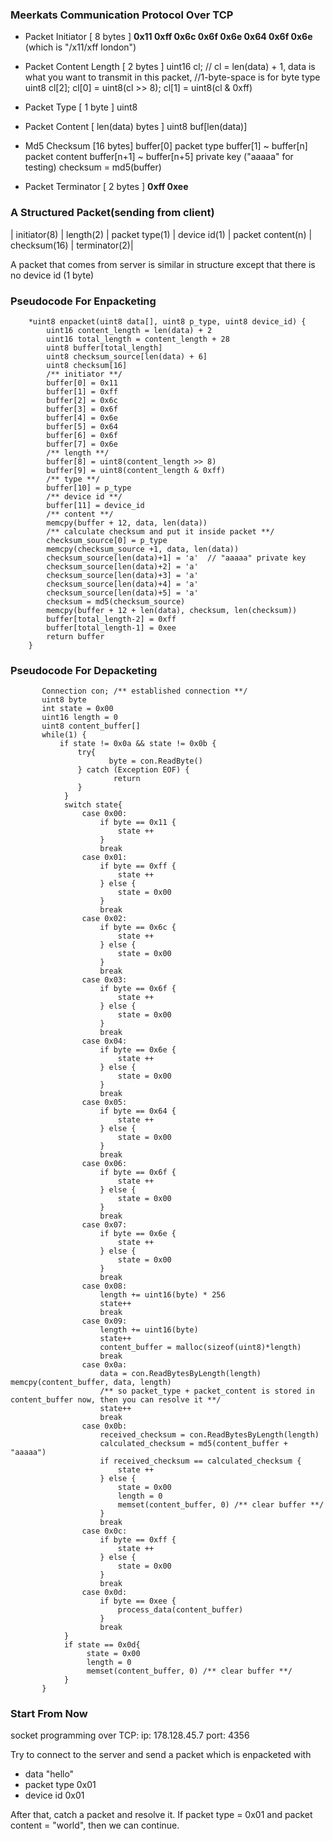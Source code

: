### Meerkats Communication Protocol Over TCP

- Packet Initiator [ 8 bytes ]
**0x11 0xff 0x6c 0x6f 0x6e 0x64 0x6f 0x6e**
(which is "/x11/xff london")

- Packet Content Length [ 2 bytes ]
uint16 cl; 
// cl = len(data) + 1, data is what you want to transmit in this packet, //1-byte-space is for byte type
uint8 cl[2];
cl[0] = uint8(cl >> 8);
cl[1] = uint8(cl & 0xff)

- Packet Type [ 1 byte ]
uint8

- Packet Content [ len(data) bytes ]
uint8 buf[len(data)]

- Md5 Checksum [16 bytes]
  buffer[0]  packet type
  buffer[1] ~ buffer[n]  packet content
  buffer[n+1] ~ buffer[n+5] private key ("aaaaa" for testing)
  checksum = md5(buffer)

- Packet Terminator [ 2 bytes ]
  **0xff 0xee**

### A Structured Packet(sending from client)
| initiator(8) |  length(2) | packet type(1) | device id(1) | packet content(n) | checksum(16) | terminator(2)|

A packet that comes from server is similar in structure except that there is no device id (1 byte)  

    
### Pseudocode For Enpacketing

```
    *uint8 enpacket(uint8 data[], uint8 p_type, uint8 device_id) {
        uint16 content_length = len(data) + 2
        uint16 total_length = content_length + 28
        uint8 buffer[total_length]
        uint8 checksum_source[len(data) + 6]
        uint8 checksum[16]
        /** initiator **/
        buffer[0] = 0x11
        buffer[1] = 0xff
        buffer[2] = 0x6c
        buffer[3] = 0x6f
        buffer[4] = 0x6e
        buffer[5] = 0x64
        buffer[6] = 0x6f
        buffer[7] = 0x6e
        /** length **/
        buffer[8] = uint8(content_length >> 8)
        buffer[9] = uint8(content_length & 0xff)
        /** type **/
        buffer[10] = p_type
        /** device id **/
        buffer[11] = device_id
        /** content **/
        memcpy(buffer + 12, data, len(data))
        /** calculate checksum and put it inside packet **/
        checksum_source[0] = p_type
        memcpy(checksum_source +1, data, len(data))
        checksum_source[len(data)+1] = 'a'  // "aaaaa" private key
        checksum_source[len(data)+2] = 'a'
        checksum_source[len(data)+3] = 'a'
        checksum_source[len(data)+4] = 'a'
        checksum_source[len(data)+5] = 'a'
        checksum = md5(checksum_source)
        memcpy(buffer + 12 + len(data), checksum, len(checksum))
        buffer[total_length-2] = 0xff
        buffer[total_length-1] = 0xee  
        return buffer
    }
```
### Pseudocode For Depacketing

```
       Connection con; /** established connection **/
       uint8 byte 
       int state = 0x00
       uint16 length = 0
       uint8 content_buffer[]
       while(1) {
           if state != 0x0a && state != 0x0b {
               try{
                      byte = con.ReadByte()
               } catch (Exception EOF) {
                       return 
               }
            }
            switch state{
                case 0x00:
                    if byte == 0x11 {
                        state ++
                    }
                    break
                case 0x01:
                    if byte == 0xff {
                        state ++
                    } else {
                        state = 0x00
                    }
                    break
                case 0x02:
                    if byte == 0x6c {
                        state ++
                    } else {
                        state = 0x00
                    }
                    break
                case 0x03:
                    if byte == 0x6f {
                        state ++
                    } else {
                        state = 0x00
                    }
                    break
                case 0x04:
                    if byte == 0x6e {
                        state ++
                    } else {
                        state = 0x00
                    }
                    break
                case 0x05:
                    if byte == 0x64 {
                        state ++
                    } else {
                        state = 0x00
                    }
                    break
                case 0x06:
                    if byte == 0x6f {
                        state ++
                    } else {
                        state = 0x00
                    }
                    break
                case 0x07:
                    if byte == 0x6e {
                        state ++
                    } else {
                        state = 0x00
                    }
                    break
                case 0x08:
                    length += uint16(byte) * 256
                    state++
                    break
                case 0x09:
                    length += uint16(byte)
                    state++
                    content_buffer = malloc(sizeof(uint8)*length)
                    break
                case 0x0a:
                    data = con.ReadBytesByLength(length)                    memcpy(content_buffer, data, length)
                    /** so packet_type + packet_content is stored in content_buffer now, then you can resolve it **/
                    state++
                    break
                case 0x0b:
                    received_checksum = con.ReadBytesByLength(length)
                    calculated_checksum = md5(content_buffer + "aaaaa")
                    if received_checksum == calculated_checksum {
                        state ++
                    } else {
                        state = 0x00
                        length = 0
                        memset(content_buffer, 0) /** clear buffer **/
                    }
                    break
                case 0x0c:
                    if byte == 0xff {
                        state ++
                    } else {
                        state = 0x00
                    }
                    break
                case 0x0d:
                    if byte == 0xee {
                        process_data(content_buffer)
                    }
                    break
            }
            if state == 0x0d{
                 state = 0x00
                 length = 0
                 memset(content_buffer, 0) /** clear buffer **/
            }
       }
```
### Start From Now
socket programming over TCP:
ip: 178.128.45.7
port: 4356

Try to connect to the server and send a packet which is enpacketed with 
- data "hello"
- packet type 0x01
- device id  0x01

After that, catch a packet and resolve it. 
If packet type = 0x01 and packet content = "world", then we can continue.

